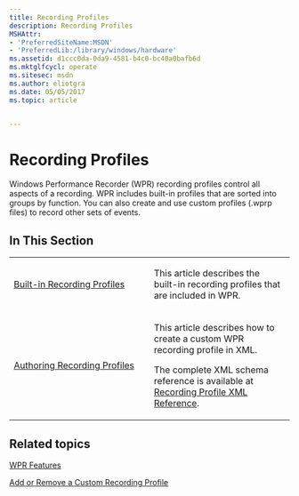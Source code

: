 ```yaml
---
title: Recording Profiles
description: Recording Profiles
MSHAttr:
- 'PreferredSiteName:MSDN'
- 'PreferredLib:/library/windows/hardware'
ms.assetid: d1ccc0da-0da9-4581-b4c0-bc40a0bafb6d
ms.mktglfcycl: operate
ms.sitesec: msdn
ms.author: eliotgra
ms.date: 05/05/2017
ms.topic: article


---
```


# Recording Profiles


Windows Performance Recorder (WPR) recording profiles control all aspects of a recording. WPR includes built-in profiles that are sorted into groups by function. You can also create and use custom profiles (.wprp files) to record other sets of events.

## In This Section


<table>
<colgroup>
<col width="50%" />
<col width="50%" />
</colgroup>
<tbody>
<tr class="odd">
<td><p><a href="built-in-recording-profiles.md" data-raw-source="[Built-in Recording Profiles](built-in-recording-profiles.md)">Built-in Recording Profiles</a></p></td>
<td><p>This article describes the built-in recording profiles that are included in WPR.</p></td>
</tr>
<tr class="even">
<td><p><a href="authoring-recording-profiles.md" data-raw-source="[Authoring Recording Profiles](authoring-recording-profiles.md)">Authoring Recording Profiles</a></p></td>
<td><p>This article describes how to create a custom WPR recording profile in XML.</p>
<p>The complete XML schema reference is available at <a href="recording-profile-xml-reference.md" data-raw-source="[Recording Profile XML Reference](recording-profile-xml-reference.md)">Recording Profile XML Reference</a>.</p></td>
</tr>
</tbody>
</table>

 

## Related topics


[WPR Features](wpr-features.md)

[Add or Remove a Custom Recording Profile](add-or-remove-a-custom-recording-profile.md)

 

 







